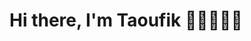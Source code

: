 # Hi there, I'm Taoufik 👋👋👋👋👋

<!--
**ToufiK1992/Toufik1992** is a ✨ _special_ ✨ repository because its `README.md` (this file) appears on your GitHub profile.

## Graduated in data science at the university of Caen Normandy. Mostly i spend my time on Kaggle project, I work on data science projects.


## Here are some information about me:   
---
- 🔭 I’m currently working as data scientist Freelancer
- 🌱 I’m currently learning new alternative of deep learning📜📜.
- 👯 I’m looking to collaborate on Artificial Intelligence project
- 🤔 I’m looking for help with Cryptocurrency Trading algorithms💸💸💸💸.
- 💬 Ask me about Data preprocessing.
- 📫 How to reach me: toufikmrx@gmail.com.
- 😁 Pronouns: Taoufik, toufik, Toto.
- 💔: My hobbies : Data science, Kick boxing🤛🤛🤛.   

## Skills & Top Programming Languages :    
---
#### * Python
#### * R
#### * Sas
#### * Matlab
#### * SQL
#### * Talend
#### * Hadoop
#### * Deep Learning
#### * Machine learning
#### * Artificial intelligence
#### * Data management
#### * Microsoft Office
#### * Having awesome ideas
   
##  Interesting data science website📃📃:   
---
#### Medium Data science Topic : https://medium.com/topic/data-science
#### Data Competion & project  : https://www.kaggle.com/
   
## Deep Focus - Music For Studying, Concentration and Work :   
---
#### ✔ https://www.youtube.com/channel/UC1dVfl5-I98WX3yCy8IJQMg
#### ✔ https://open.spotify.com/playlist/0vvXsWCC9xrXsKd4FyS8kM?si=sQXk5Y-GTUeB7OlCRKZ__Q&nd=1


-->
